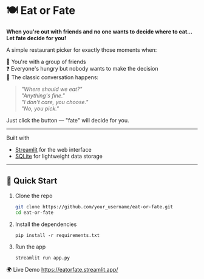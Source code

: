 # 🍽️ Eat or Fate

**When you're out with friends and no one wants to decide where to eat… Let fate decide for you!**


A simple restaurant picker for exactly those moments when:

👥 You're with a group of friends  
❓ Everyone's hungry but nobody wants to make the decision  
💬 The classic conversation happens:  
> *"Where should we eat?"*  
> *"Anything's fine."*  
> *"I don't care, you choose."*  
> *"No, you pick."*  

Just click the button — "fate" will decide for you.


---
Built with 
- [Streamlit](https://streamlit.io) for the web interface
- [SQLite](https://www.sqlite.org) for lightweight data storage


---

## 🚀 Quick Start

1. Clone the repo  
   ```bash
   git clone https://github.com/your_username/eat-or-fate.git
   cd eat-or-fate
   ```
2. Install the dependencies

    ```
    pip install -r requirements.txt
    ```


3. Run the app

    ```
    streamlit run app.py
    ```


🌍 Live Demo
 https://eatorfate.streamlit.app/